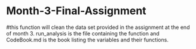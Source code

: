 # Month-3-Final-Assignment
#this function will clean the data set provided in the assignment at the end of month 3. run_analysis is the file containing the function and CodeBook.md is the book listing the variables and their functions. 
